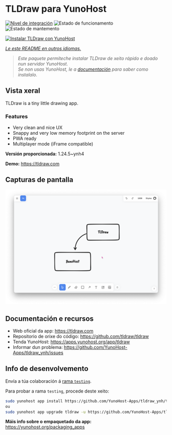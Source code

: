 <!--
NOTA: Este README foi creado automáticamente por <https://github.com/YunoHost/apps/tree/master/tools/readme_generator>
NON debe editarse manualmente.
-->

# TLDraw para YunoHost

[![Nivel de integración](https://apps.yunohost.org/badge/integration/tldraw)](https://ci-apps.yunohost.org/ci/apps/tldraw/)
![Estado de funcionamento](https://apps.yunohost.org/badge/state/tldraw)
![Estado de mantemento](https://apps.yunohost.org/badge/maintained/tldraw)

[![Instalar TLDraw con YunoHost](https://install-app.yunohost.org/install-with-yunohost.svg)](https://install-app.yunohost.org/?app=tldraw)

*[Le este README en outros idiomas.](./ALL_README.md)*

> *Este paquete permíteche instalar TLDraw de xeito rápido e doado nun servidor YunoHost.*  
> *Se non usas YunoHost, le a [documentación](https://yunohost.org/install) para saber como instalalo.*

## Vista xeral

TLDraw is a tiny little drawing app.

### Features

- Very clean and nice UX
- Snappy and very low memory footprint on the server
- PWA ready
- Multiplayer mode (iFrame compatible)


**Versión proporcionada:** 1.24.5~ynh4

**Demo:** <https://tldraw.com>

## Capturas de pantalla

![Captura de pantalla de TLDraw](./doc/screenshots/TLDraw_screenshot.png)

## Documentación e recursos

- Web oficial da app: <https://tldraw.com>
- Repositorio de orixe do código: <https://github.com/tldraw/tldraw>
- Tenda YunoHost: <https://apps.yunohost.org/app/tldraw>
- Informar dun problema: <https://github.com/YunoHost-Apps/tldraw_ynh/issues>

## Info de desenvolvemento

Envía a túa colaboración á [rama `testing`](https://github.com/YunoHost-Apps/tldraw_ynh/tree/testing).

Para probar a rama `testing`, procede deste xeito:

```bash
sudo yunohost app install https://github.com/YunoHost-Apps/tldraw_ynh/tree/testing --debug
ou
sudo yunohost app upgrade tldraw -u https://github.com/YunoHost-Apps/tldraw_ynh/tree/testing --debug
```

**Máis info sobre o empaquetado da app:** <https://yunohost.org/packaging_apps>
